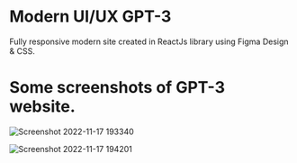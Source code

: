 # Modern UI/UX GPT-3

Fully responsive modern site created in ReactJs library using Figma Design & CSS.

# Some screenshots of GPT-3 website.

![Screenshot 2022-11-17 193340](https://user-images.githubusercontent.com/56751643/202467727-6cc1c244-df68-423c-b82c-aa070e5709e5.png)

![Screenshot 2022-11-17 194201](https://user-images.githubusercontent.com/56751643/202468888-1347d701-87f3-40c5-ac5c-bd2561342820.png)
